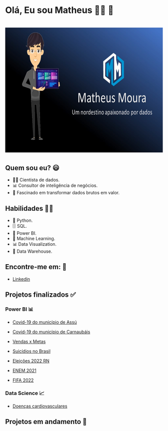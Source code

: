 # **Olá, Eu sou Matheus** 👩‍💻 👋 
###  
<h1 align="center">
    <img alt="NextLevelWeek" title="#NextLevelWeek" src="Sem título-2.jpg"  height=400" width="700" />
</h1>

## Quem sou eu? 😃

* 👩‍💻 Cientista de dados.
* 📊 Consultor de inteligência de negócios.
* 🥰 Fascinado em transformar dados brutos em valor.

## Habilidades 👩‍💻

* 🐍 Python.
* 🗄 SQL.
* 🧮 Power BI.
* 🔮 Machine Learning. 
* 📊 Data Visualization.
* 🏬 Data Warehouse.

## Encontre-me em: 📇

*  [Linkedin]( https://br.linkedin.com/in/matheus-moura-ba6b9612b)

## **Projetos finalizados** ✅ 
### **Power BI** 📊
* [Covid-19 do município de Assú](https://app.powerbi.com/view?r=eyJrIjoiMWM3ZGU3ZDMtNDg3ZC00ZjA3LThhZGYtZGE4YWM1NzllMjg1IiwidCI6ImRjYmYyYTFmLTk1MzItNGQ1Ni1hYzQxLTU2MTVlMzhlNTBiNyJ9&pageName=ReportSection)
* [Covid-19 do município de Carnaubáis](https://app.powerbi.com/view?r=eyJrIjoiZWI4MDE2MzItMWEzNC00MWMxLTgzN2ItOWE5NTJiOWY1NWIwIiwidCI6ImRjYmYyYTFmLTk1MzItNGQ1Ni1hYzQxLTU2MTVlMzhlNTBiNyJ9&pageName=ReportSection9ce4bd60d086b8e14b5c)              
                                                                                       
* [Vendas x Metas](https://app.powerbi.com/view?r=eyJrIjoiMTQ3MjYzMWUtODNiNC00NDIwLThmODctOTNjZDliZTkwZTgyIiwidCI6ImRjYmYyYTFmLTk1MzItNGQ1Ni1hYzQxLTU2MTVlMzhlNTBiNyJ9&pageName=ReportSection3d468d46572778348d00)              
* [Suicídios no Brasil](https://app.powerbi.com/view?r=eyJrIjoiNmFjMzRhNGEtZWY4NC00NzgwLWI1MmMtMzEwMDU5MzZmZWMyIiwidCI6ImRjYmYyYTFmLTk1MzItNGQ1Ni1hYzQxLTU2MTVlMzhlNTBiNyJ9)                                             
                                                                                                   
* [Eleições 2022 RN](https://app.powerbi.com/view?r=eyJrIjoiMjQ4NzY3MTMtZWJiOS00MDEwLWJlNzMtODY2N2M0OWE1MjFjIiwidCI6ImRjYmYyYTFmLTk1MzItNGQ1Ni1hYzQxLTU2MTVlMzhlNTBiNyJ9&pageName=ReportSection) 

* [ENEM 2021](https://app.powerbi.com/view?r=eyJrIjoiNGY1ZDA3NGUtMzBkMS00MGMwLTk5YmMtNDg2YWE5NzJmYWFlIiwidCI6ImRjYmYyYTFmLTk1MzItNGQ1Ni1hYzQxLTU2MTVlMzhlNTBiNyJ9)

* [FIFA 2022](https://app.powerbi.com/view?r=eyJrIjoiNmU1YWZhMzctODNkNC00OTVlLTkyMGUtY2VjM2ZiMjk0Y2FmIiwidCI6ImRjYmYyYTFmLTk1MzItNGQ1Ni1hYzQxLTU2MTVlMzhlNTBiNyJ9)
                                                                                                   
### **Data Science** 📈   
* [Doenças cardiovasculares](https://github.com/matheusk500/DataScience/blob/d09c826fbc6b2df851cbecd64c2e7746f403596e/As%20doen%C3%A7as%20cardiovasculares.ipynb)                                                                                                  
                                                                                                   
## **Projetos em andamento** 🚧


